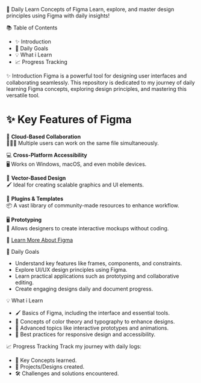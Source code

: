 🌟 Daily Learn Concepts of Figma
Learn, explore, and master design principles using Figma with daily insights!

📚 Table of Contents
- ✨ Introduction
- 🎯 Daily Goals
- 💡 What i Learn
- 📈 Progress Tracking

✨ Introduction
Figma is a powerful tool for designing user interfaces and collaborating seamlessly. This repository is dedicated to my journey of daily learning Figma concepts, exploring design principles, and mastering this versatile tool.

# ✨ Key Features of Figma

🚀 **Cloud-Based Collaboration**  
   🧑‍🤝‍🧑 Multiple users can work on the same file simultaneously.  

💻 **Cross-Platform Accessibility**  
   🖥️ Works on Windows, macOS, and even mobile devices.  

🎨 **Vector-Based Design**  
   🖌️ Ideal for creating scalable graphics and UI elements.  

🔌 **Plugins & Templates**  
   📦 A vast library of community-made resources to enhance workflow.  

🖥️ **Prototyping**  
   🔄 Allows designers to create interactive mockups without coding.  

📌 [Learn More About Figma](https://www.figma.com/)

🎯 Daily Goals
- Understand key features like frames, components, and constraints.
- Explore UI/UX design principles using Figma.
- Learn practical applications such as prototyping and collaborative editing.
- Create engaging designs daily and document progress.


💡 What i Learn
- 🖌️ Basics of Figma, including the interface and essential tools.
- 🎨 Concepts of color theory and typography to enhance designs.
- 🎥 Advanced topics like interactive prototypes and animations.
- 📐 Best practices for responsive design and accessibility.

📈 Progress Tracking
Track my journey with daily logs:
- 🔑 Key Concepts learned.
- 🎯 Projects/Designs created.
- 🛠 Challenges and solutions encountered.
